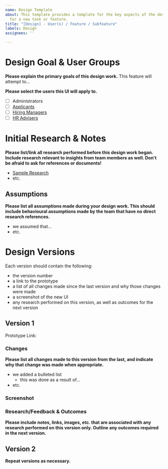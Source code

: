 ```yaml
---
name: Design Template
about: This template provides a template for the key aspects of the design process
  for a new task or feature.
title: "[Design] - User(s) / Feature / Subfeature"
labels: Design
assignees: ''

---
```


# Design Goal & User Groups
**Please explain the primary goals of this design work.**
This feature will attempt to...

**Please select the users this UI will apply to.**
- [ ] Administrators
- [ ] [Applicants](https://github.com/GCTC-NTGC/TalentCloud/issues/1548)
- [ ] [Hiring Managers](https://github.com/GCTC-NTGC/TalentCloud/issues/1549)
- [ ] [HR Advisers](https://github.com/GCTC-NTGC/TalentCloud/issues/1550)

# Initial Research & Notes
**Please list/link all research performed before this design work began. Include research relevant to insights from team members as well. Don't be afraid to ask for references or documents!**

- [Sample Research](https://talent.canada.ca/faq/)
- etc.

## Assumptions
**Please list all assumptions made during your design work. This should include behavioural assumptions made by the team that have no direct research references.**

- we assumed that...
- etc.

# Design Versions
Each version should contain the following:
- the version number
- a link to the prototype
- a list of all changes made since the last version and why those changes were made
- a screenshot of the new UI
- any research performed on this version, as well as outcomes for the next version

## Version 1

Prototype Link:

### Changes
**Please list all changes made to this version from the last, and indicate why that change was made when appropriate.**

- we added a bulleted list
  - this was done as a result of...
- etc.

### Screenshot

### Research/Feedback & Outcomes
**Please include notes, links, images, etc. that are associated with any research performed on this version only. Outline any outcomes required in the next version.**

## Version 2
**Repeat versions as necessary.**
